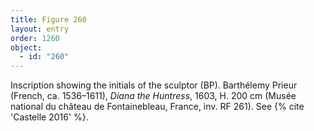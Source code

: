 ```yaml
---
title: Figure 260
layout: entry
order: 1260
object:
  - id: "260"
---
```


Inscription showing the initials of the sculptor (BP). Barthélemy Prieur (French, ca. 1536–1611), *Diana the Huntress*, 1603, H. 200 cm (Musée national du château de Fontainebleau, France, inv. RF 261). See {% cite 'Castelle 2016' %}.
